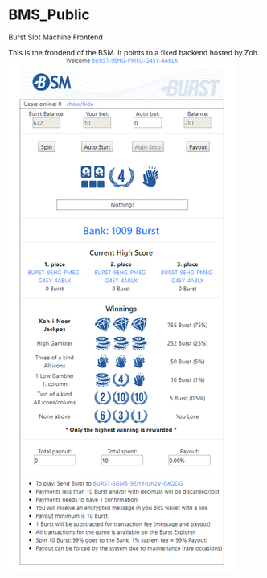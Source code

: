 # BMS_Public
Burst Slot Machine Frontend

This is the frondend of the BSM.
It points to a fixed backend hosted by Zoh.
![image](images/BSM_screen.png)